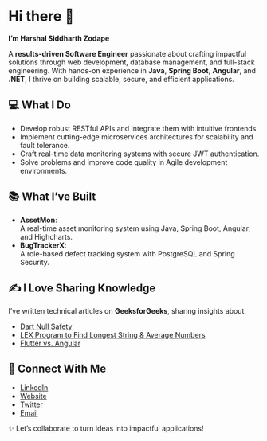 # Hi there 👋  

**I’m Harshal Siddharth Zodape**  

A **results-driven Software Engineer** passionate about crafting impactful solutions through web development, database management, and full-stack engineering. With hands-on experience in **Java**, **Spring Boot**, **Angular**, and **.NET**, I thrive on building scalable, secure, and efficient applications.  

## 💻 What I Do  
- Develop robust RESTful APIs and integrate them with intuitive frontends.  
- Implement cutting-edge microservices architectures for scalability and fault tolerance.  
- Craft real-time data monitoring systems with secure JWT authentication.  
- Solve problems and improve code quality in Agile development environments.  

## 📚 What I’ve Built  
- **AssetMon**:  
  A real-time asset monitoring system using Java, Spring Boot, Angular, and Highcharts.  
- **BugTrackerX**:  
  A role-based defect tracking system with PostgreSQL and Spring Security.  

## ✍️ I Love Sharing Knowledge  
I’ve written technical articles on **GeeksforGeeks**, sharing insights about:  
- [Dart Null Safety](https://www.geeksforgeeks.org/dart-null-safety/)  
- [LEX Program to Find Longest String & Average Numbers](https://www.geeksforgeeks.org/lex-program-to-print-the-longest-string-and-to-find-average-of-given-numbers/)  
- [Flutter vs. Angular](https://www.geeksforgeeks.org/difference-between-flutter-and-angular/)  

## 🤝 Connect With Me  
- [LinkedIn](https://www.linkedin.com/in/harshal-zodape-aa718019a/)
- [Website](https://harshalszz.github.io/HSZportfolio/) 
- [Twitter](https://twitter.com/s_zodape)  
- [Email](mailto:477harshz@gmail.com)  

✨ Let’s collaborate to turn ideas into impactful applications!  
